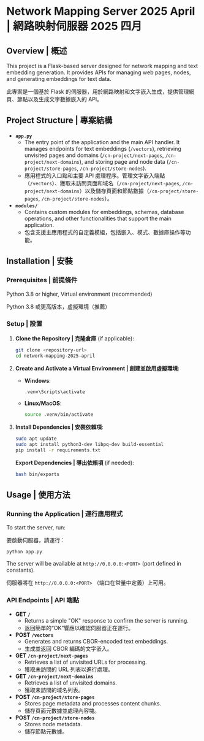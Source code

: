 # Network Mapping Server 2025 April | 網路映射伺服器 2025 四月

## Overview | 概述

This project is a Flask-based server designed for network mapping and text embedding generation. It provides APIs for managing web pages, nodes, and generating embeddings for text data.

此專案是一個基於 Flask 的伺服器，用於網路映射和文字嵌入生成，提供管理網頁、節點以及生成文字數據嵌入的 API。

## Project Structure | 專案結構

- **`app.py`**
  - The entry point of the application and the main API handler. It manages endpoints for text embeddings (`/vectors`), retrieving unvisited pages and domains (`/cn-project/next-pages`, `/cn-project/next-domains`), and storing page and node data (`/cn-project/store-pages`, `/cn-project/store-nodes`).
  - 應用程式的入口點和主要 API 處理程序。管理文字嵌入端點（`/vectors`）、獲取未訪問頁面和域名（`/cn-project/next-pages`, `/cn-project/next-domains`）以及儲存頁面和節點數據（`/cn-project/store-pages`, `/cn-project/store-nodes`）。
- **`modules/`**
  - Contains custom modules for embeddings, schemas, database operations, and other functionalities that support the main application.
  - 包含支援主應用程式的自定義模組，包括嵌入、模式、數據庫操作等功能。

## Installation | 安裝

### Prerequisites | 前提條件

Python 3.8 or higher, Virtual environment (recommended)

Python 3.8 或更高版本，虛擬環境（推薦）

### Setup | 設置

1. **Clone the Repository | 克隆倉庫** (if applicable):

   ```bash
   git clone <repository-url>
   cd network-mapping-2025-april
   ```

2. **Create and Activate a Virtual Environment | 創建並啟用虛擬環境**:

   - **Windows**:
     ```bash
     .venv\Scripts\activate
     ```
   - **Linux/MacOS**:
     ```bash
     source .venv/bin/activate
     ```

3. **Install Dependencies | 安裝依賴項**:

   ```bash
   sudo apt update
   sudo apt install python3-dev libpq-dev build-essential
   pip install -r requirements.txt
   ```

   **Export Dependencies | 導出依賴項** (if needed):

   ```bash
   bash bin/exports
   ```

## Usage | 使用方法

### Running the Application | 運行應用程式

To start the server, run:

要啟動伺服器，請運行：

```bash
python app.py
```

The server will be available at `http://0.0.0.0:<PORT>` (port defined in constants).

伺服器將在 `http://0.0.0.0:<PORT>` （端口在常量中定義）上可用。

### API Endpoints | API 端點

- **GET `/`**
  - Returns a simple "OK" response to confirm the server is running.
  - 返回簡單的“OK”響應以確認伺服器正在運行。
- **POST `/vectors`**
  - Generates and returns CBOR-encoded text embeddings.
  - 生成並返回 CBOR 編碼的文字嵌入。
- **GET `/cn-project/next-pages`**
  - Retrieves a list of unvisited URLs for processing.
  - 獲取未訪問的 URL 列表以進行處理。
- **GET `/cn-project/next-domains`**
  - Retrieves a list of unvisited domains.
  - 獲取未訪問的域名列表。
- **POST `/cn-project/store-pages`**
  - Stores page metadata and processes content chunks.
  - 儲存頁面元數據並處理內容塊。
- **POST `/cn-project/store-nodes`**
  - Stores node metadata.
  - 儲存節點元數據。
